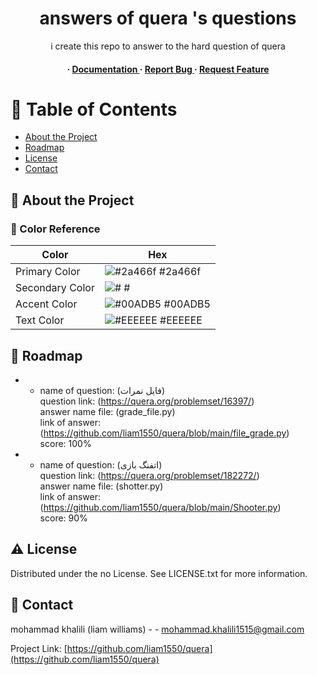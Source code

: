 <div align='center'>

<h1>answers of quera 's questions</h1>
<p>i create this repo to answer to the hard question of quera</p>

<h4> <span> · </span> <a href="https://github.com/liam1550/quera/blob/master/README.md"> Documentation </a> <span> · </span> <a href="https://github.com/liam1550/quera/issues"> Report Bug </a> <span> · </span> <a href="https://github.com/liam1550/quera/issues"> Request Feature </a> </h4>


</div>

# :notebook_with_decorative_cover: Table of Contents

- [About the Project](#star2-about-the-project)
- [Roadmap](#compass-roadmap)
- [License](#warning-license)
- [Contact](#handshake-contact)


## :star2: About the Project

### :art: Color Reference
| Color | Hex |
| --------------- | ---------------------------------------------------------------- |
| Primary Color | ![#2a466f](https://via.placeholder.com/10/2a466f?text=+) #2a466f |
| Secondary Color | ![#](https://via.placeholder.com/10/?text=+) # |
| Accent Color | ![#00ADB5](https://via.placeholder.com/10/00ADB5?text=+) #00ADB5 |
| Text Color | ![#EEEEEE](https://via.placeholder.com/10/EEEEEE?text=+) #EEEEEE |

## :compass: Roadmap

* - name of question: (فایل نمرات)<br/>
  question link: (https://quera.org/problemset/16397/)<br/>
  answer name file: (grade_file.py)<br/>
  link of answer: (https://github.com/liam1550/quera/blob/main/file_grade.py) <br/>
  score: 100%

* - name of question: (اتفنگ بازی)<br/>
  question link: (https://quera.org/problemset/182272/)<br/>
  answer name file: (shotter.py)<br/>
  link of answer: (https://github.com/liam1550/quera/blob/main/Shooter.py) <br/>
  score: 90%



## :warning: License

Distributed under the no License. See LICENSE.txt for more information.

## :handshake: Contact

mohammad khalili (liam williams) - - mohammad.khalili1515@gmail.com

Project Link: [https://github.com/liam1550/quera](https://github.com/liam1550/quera)
